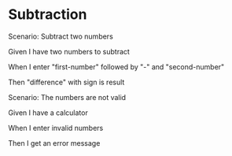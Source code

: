 # Subtraction

Scenario: Subtract two numbers
  
  Given I have two numbers to subtract

  When I enter "first-number" followed by "-" and "second-number"
  
  Then "difference" with sign is result

Scenario: The numbers are not valid
  
  Given I have a calculator
  
  When I enter invalid numbers
  
  Then I get an error message
  
